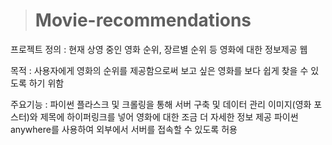 > # Movie-recommendations


프로젝트 정의 : 현재 상영 중인 영화 순위, 장르별 순위 등 영화에 대한 정보제공 웹

목적 : 사용자에게 영화의 순위를 제공함으로써 보고 싶은 영화를 보다 쉽게 찾을 수 있도록 하기 위함

주요기능 : 파이썬 플라스크 및 크롤링을 통해 서버 구축 및 데이터 관리
           이미지(영화 포스터)와 제목에 하이퍼링크를 넣어 영화에 대한 조금 더 자세한 정보 제공
           파이썬 anywhere를 사용하여 외부에서 서버를 접속할 수 있도록 허용
